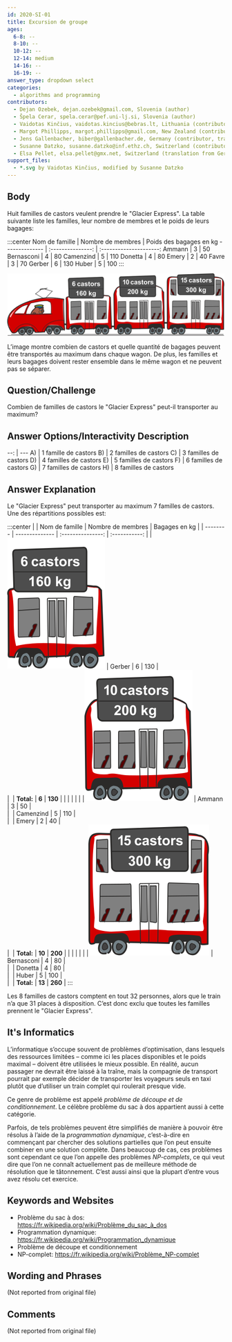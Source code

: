 ```yaml
---
id: 2020-SI-01
title: Excursion de groupe
ages:
  6-8: --
  8-10: --
  10-12: --
  12-14: medium
  14-16: --
  16-19: --
answer_type: dropdown select
categories:
  - algorithms and programming
contributors:
  - Dejan Ozebek, dejan.ozebek@gmail.com, Slovenia (author)
  - Špela Cerar, spela.cerar@pef.uni-lj.si, Slovenia (author)
  - Vaidotas Kinčius, vaidotas.kincius@bebras.lt, Lithuania (contributor, graphics)
  - Margot Phillipps, margot.phillipps@gmail.com, New Zealand (contributor)
  - Jens Gallenbacher, biber@gallenbacher.de, Germany (contributor, translation from English into German)
  - Susanne Datzko, susanne.datzko@inf.ethz.ch, Switzerland (contributor, graphics)
  - Elsa Pellet, elsa.pellet@gmx.net, Switzerland (translation from German into French)
support_files:
  - *.svg by Vaidotas Kinčius, modified by Susanne Datzko
---
```



## Body

Huit familles de castors veulent prendre le "Glacier Express". La table suivante liste les familles, leur nombre de membres et le poids de leurs bagages:

:::center
Nom de famille | Nombre de membres | Poids des bagages en kg
-------------- | :---------------: | :---------------------:
Ammann         | 3                 | 50
Bernasconi     | 4                 | 80
Camenzind      | 5                 | 110
Donetta        | 4                 | 80
Emery          | 2                 | 40
Favre          | 3                 | 70
Gerber         | 6                 | 130
Huber          | 5                 | 100
:::

![](graphics/2020-SI-01_taskbody-fra-compatible.svg "Train et wagons (500px)")

L’image montre combien de castors et quelle quantité de bagages peuvent être transportés au maximum dans chaque wagon. De plus, les familles et leurs bagages doivent rester ensemble dans le même wagon et ne peuvent pas se séparer.


## Question/Challenge

Combien de familles de castors le "Glacier Express" peut-il transporter au maximum?


## Answer Options/Interactivity Description

--: | ---
 A) | 1 famille de castors
 B) | 2 familles de castors
 C) | 3 familles de castors
 D) | 4 familles de castors
 E) | 5 familles de castors
 F) | 6 familles de castors
 G) | 7 familles de castors
 H) | 8 familles de castors


## Answer Explanation

Le "Glacier Express" peut transporter au maximum 7 familles de castors. Une des répartitions possibles est:

:::center
|          | Nom de famille | Nombre de membres | Bagages en kg |
| -------- | -------------- | :---------------: | :-----------: |
|![wagon1] | Gerber         | 6                 | 130           | \
|          | **Total:**     | **6**             | **130**       |
|          |                |                   |               |
|![wagon2] | Ammann         | 3                 | 50            | \
|          | Camenzind      | 5                 | 110           | \
|          | Emery          | 2                 | 40            | \
|          | **Total:**     | **10**            | **200**       |
|          |                |                   |               |
|![wagon3] | Bernasconi     | 4                 | 80            | \
|          | Donetta        | 4                 | 80            | \
|          | Huber          | 5                 | 100           | \
|          | **Total:**     | **13**            | **260**       | 
:::

[wagon1]: graphics/2020-SI-01_explanation1-fra-compatible.svg "Wagon 1 (50px)"
[wagon2]: graphics/2020-SI-01_explanation2-fra-compatible.svg "Wagon 2 (55px)"
[wagon3]: graphics/2020-SI-01_explanation3-fra-compatible.svg "Wagon 3 (60px)"

Les 8 familles de castors comptent en tout 32 personnes, alors que le train n’a que 31 places à disposition. C’est donc exclu que toutes les familles prennent le "Glacier Express".


## It's Informatics

L’informatique s’occupe souvent de problèmes d’optimisation, dans lesquels des ressources limitées – comme ici les places disponibles et le poids maximal – doivent être utilisées le mieux possible. En réalité, aucun passager ne devrait être laissé à la traîne, mais la compagnie de transport pourrait par exemple décider de transporter les voyageurs seuls en taxi plutôt que d’utiliser un train complet qui roulerait presque vide.

Ce genre de problème est appelé _problème de découpe et de conditionnement_. Le célèbre problème du sac à dos appartient aussi à cette catégorie.

Parfois, de tels problèmes peuvent être simplifiés de manière à pouvoir être résolus à l’aide de la _programmation dynamique_, c’est-à-dire en commençant par chercher des solutions partielles que l’on peut ensuite combiner en une solution complète. Dans beaucoup de cas, ces problèmes sont cependant ce que l’on appelle des problèmes _NP-complets_, ce qui veut dire que l’on ne connaît actuellement pas de meilleure méthode de résolution que le tâtonnement. C’est aussi ainsi que la plupart d’entre vous avez résolu cet exercice.


## Keywords and Websites

 - Problème du sac à dos: https://fr.wikipedia.org/wiki/Problème_du_sac_à_dos
 - Programmation dynamique: https://fr.wikipedia.org/wiki/Programmation_dynamique
 - Problème de découpe et conditionnement
 - NP-complet: https://fr.wikipedia.org/wiki/Problème_NP-complet


## Wording and Phrases

(Not reported from original file)


## Comments

(Not reported from original file)
